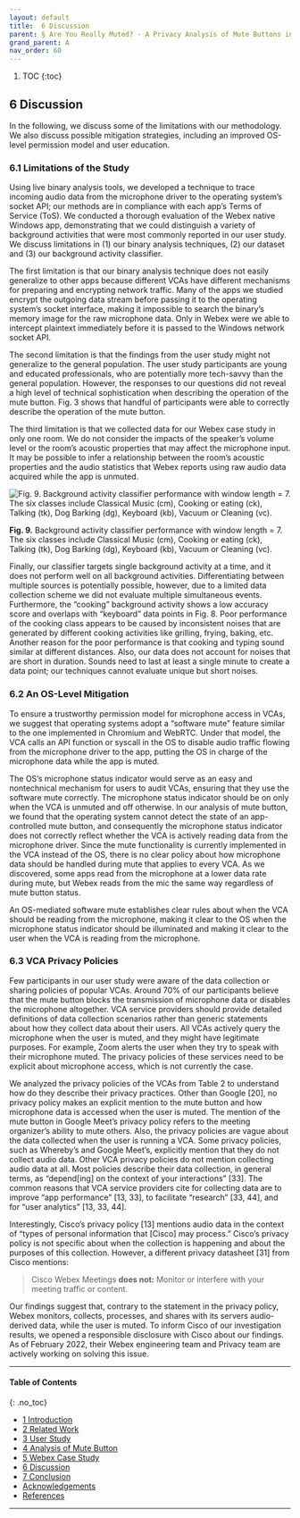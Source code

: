 ```yaml
---
layout: default
title:  6 Discussion 
parent: § Are You Really Muted? - A Privacy Analysis of Mute Buttons in Video Conferencing Apps 
grand_parent: A
nav_order: 60 
---
```

<style>
.dont-break-out {
  /* These are technically the same, but use both */
  overflow-wrap: break-word;
  word-wrap: break-word;

     -ms-word-break: break-all;
  /* This is the dangerous one in WebKit, as it breaks things wherever */
  word-break: break-all;
  /* Instead use this non-standard one: */
  word-break: break-word;
}

.youtube-container {
    position: relative;
    width: 100%;
    height: 0;
    padding-bottom: 56.25%;
}
.youtube-video {
    position: absolute;
    top: 0;
    left: 0;
    width: 100%;
    height: 100%;
}

</style>

<div class="dont-break-out" markdown="1">

1. TOC
{:toc}

## 6 Discussion
In the following, we discuss some of the limitations with our methodology. We also discuss possible mitigation strategies, including an improved OS-level permission model and user education.

### 6.1 Limitations of the Study
Using live binary analysis tools, we developed a technique to trace incoming audio data from the microphone driver to the operating system’s socket API; our methods are in compliance with each app’s Terms of Service (ToS). We conducted a thorough evaluation of the Webex native Windows app, demonstrating that we could distinguish a variety of background activities that were most commonly reported in our user study. We discuss limitations in (1) our binary analysis techniques, (2) our dataset and (3) our background activity classifier.

The first limitation is that our binary analysis technique does not easily generalize to other apps because different VCAs have different mechanisms for preparing and encrypting network traffic. Many of the apps we studied encrypt the outgoing data stream before passing it to the operating system’s socket interface, making it impossible to search the binary’s memory image for the raw microphone data. Only in Webex were we able to intercept plaintext immediately before it is passed to the Windows network socket API.

The second limitation is that the findings from the user study might not generalize to the general population. The user study participants are young and educated professionals, who are potentially more tech-savvy than the general population. However, the responses to our questions did not reveal a high level of technical sophistication when describing the operation of the mute button. Fig. 3 shows that handful of participants were able to correctly describe the operation of the mute button.

The third limitation is that we collected data for our Webex case study in only one room. We do not consider the impacts of the speaker’s volume level or the room’s acoustic properties that may affect the microphone input. It may be possible to infer a relationship between the room’s acoustic properties and the audio statistics that Webex reports using raw audio data acquired while the app is unmuted.

![Fig. 9. Background activity classifier performance with window length = 7. The six classes include Classical Music (cm), Cooking or eating (ck), Talking (tk), Dog Barking (dg), Keyboard (kb), Vacuum or Cleaning (vc).](https://statics.bsafes.com/images/papers/Are-You-Really-Muted-A-Privacy-Analysis-of-Mute-Buttons-in-Video-Conferencing-Apps-fig-9.png)

**Fig. 9.** Background activity classifier performance with window length = 7. The six classes include Classical Music (cm), Cooking or eating (ck), Talking (tk), Dog Barking (dg), Keyboard (kb), Vacuum or Cleaning (vc).

Finally, our classifier targets single background activity at a time, and it does not perform well on all background activities. Differentiating between multiple sources is potentially possible, however, due to a limited data collection scheme we did not evaluate multiple simultaneous events. Furthermore, the “cooking” background activity shows a low accuracy score and overlaps with “keyboard” data points in Fig. 8. Poor performance of the cooking class appears to be caused by inconsistent noises that are generated by different cooking activities like grilling, frying, baking, etc. Another reason for the poor performance is that cooking and typing sound similar at different distances. Also, our data does not account for noises that are short in duration. Sounds need to last at least a single minute to create a data point; our techniques cannot evaluate unique but short noises.

### 6.2 An OS-Level Mitigation
To ensure a trustworthy permission model for microphone access in VCAs, we suggest that operating systems adopt a “software mute” feature similar to the one implemented in Chromium and WebRTC. Under that model, the VCA calls an API function or syscall in the OS to disable audio traffic flowing from the microphone driver to the app, putting the OS in charge of the microphone data while the app is muted.

The OS’s microphone status indicator would serve as an easy and nontechnical mechanism for users to audit VCAs, ensuring that they use the software mute correctly. The microphone status indicator should be on only when the VCA is unmuted and off otherwise. In our analysis of mute button, we found that the operating system cannot detect the state of an app-controlled mute button, and consequently the microphone status indicator does not correctly reflect whether the VCA is actively reading data from the microphone driver. Since the mute functionality is currently implemented in the VCA instead of the OS, there is no clear policy about how microphone data should be handled during mute that applies to every VCA. As we discovered, some apps read from the microphone at a lower data rate during mute, but Webex reads from the mic the same way regardless of mute button status.

An OS-mediated software mute establishes clear rules about when the VCA should be reading from the microphone, making it clear to the OS when the microphone status indicator should be illuminated and making it clear to the user when the VCA is reading from the microphone.

### 6.3 VCA Privacy Policies
Few participants in our user study were aware of the data collection or sharing policies of popular VCAs. Around 70% of our participants believe that the mute button blocks the transmission of microphone data or disables the microphone altogether. VCA service providers should provide detailed definitions of data collection scenarios rather than generic statements about how they collect data about their users. All VCAs actively query the microphone when the user is muted, and they might have legitimate purposes. For example, Zoom alerts the user when they try to speak with their microphone muted. The privacy policies of these services need to be explicit about microphone access, which is not currently the case.

We analyzed the privacy policies of the VCAs from Table 2 to understand how do they describe their privacy practices. Other than Google [20], no privacy policy makes an explicit mention to the mute button and how microphone data is accessed when the user is muted. The mention of the mute button in Google Meet’s privacy policy refers to the meeting organizer’s ability to mute others. Also, the privacy policies are vague about the data collected when the user is running a VCA. Some privacy policies, such as Whereby’s and Google Meet’s, explicitly mention that they do not collect audio data. Other VCA privacy policies do not mention collecting audio data at all. Most policies describe their data collection, in general terms, as “depend[ing] on the context of your interactions” [33]. The common reasons that VCA service providers cite for collecting data are to improve “app performance” [13, 33], to facilitate “research” [33, 44], and for “user analytics” [13, 33, 44].

Interestingly, Cisco’s privacy policy [13] mentions audio data in the context of “types of personal information that [Cisco] may process.” Cisco’s privacy policy is not specific about when the collection is happening and about the purposes of this collection. However, a different privacy datasheet [31] from Cisco mentions:

> Cisco Webex Meetings **does not:**
Monitor or interfere with your meeting traffic or content.

Our findings suggest that, contrary to the statement in the privacy policy, Webex monitors, collects, processes, and shares with its servers audio-derived data, while the user is muted. To inform Cisco of our investigation results, we opened a responsible disclosure with Cisco about our findings. As of February 2022, their Webex engineering team and Privacy team are actively working on solving this issue.

***

#### Table of Contents
{: .no_toc}

<ul><li> <a href="/docs/A/Are-You-Really-Muted-A-Privacy-Analysis-of-Mute-Buttons-in-Video-Conferencing-Apps-1/">1 Introduction</a></li><li> <a href="/docs/A/Are-You-Really-Muted-A-Privacy-Analysis-of-Mute-Buttons-in-Video-Conferencing-Apps-2/">2 Related Work</a></li><li> <a href="/docs/A/Are-You-Really-Muted-A-Privacy-Analysis-of-Mute-Buttons-in-Video-Conferencing-Apps-3/">3 User Study</a></li><li> <a href="/docs/A/Are-You-Really-Muted-A-Privacy-Analysis-of-Mute-Buttons-in-Video-Conferencing-Apps-4/">4 Analysis of Mute Button</a></li><li> <a href="/docs/A/Are-You-Really-Muted-A-Privacy-Analysis-of-Mute-Buttons-in-Video-Conferencing-Apps-5/">5 Webex Case Study</a></li><li> <a href="/docs/A/Are-You-Really-Muted-A-Privacy-Analysis-of-Mute-Buttons-in-Video-Conferencing-Apps-6/">6 Discussion</a></li><li> <a href="/docs/A/Are-You-Really-Muted-A-Privacy-Analysis-of-Mute-Buttons-in-Video-Conferencing-Apps-7/">7 Conclusion</a></li><li> <a href="/docs/A/Are-You-Really-Muted-A-Privacy-Analysis-of-Mute-Buttons-in-Video-Conferencing-Apps-8/">Acknowledgements</a></li><li> <a href="/docs/A/Are-You-Really-Muted-A-Privacy-Analysis-of-Mute-Buttons-in-Video-Conferencing-Apps-9/">References</a></li></ul>

***

</div>
